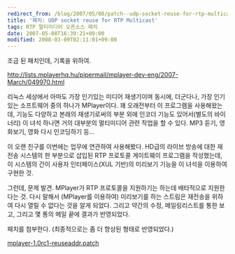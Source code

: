 ```yaml
---
redirect_from: /blog/2007/05/08/patch--udp-socket-reuse-for-rtp-multicast/
title: '패치: UDP socket reuse for RTP Multicast'
tags: RTP 멀티미디어 오픈소스 패치
date: 2007-05-08T16:39:21+09:00
modified: 2008-03-09T02:11:01+09:00
---
```

조금 된 패치인데, 기록을 위하여.

<http://lists.mplayerhq.hu/pipermail/mplayer-dev-eng/2007-March/049970.html>

리눅스 세상에서 아마도 가장 인기있는 미디어 재생기이며 동시에, 더군다나,
가장 인기있는 소프트웨어 중의 하나가 MPlayer이다. 꽤 오래전부터 이
프로그램을 사용해왔는데, 기능도 다양하고 본래의 재생기로써의 부분 외에
인코더 기능도 있어서(별도의 바이너리) 이 녀석 하나면 거의 대부분의
멀티미디어 관련 작업을 할 수 있다. MP3 듣기, 영화보기, 영화 다시
인코딩하기 등...

이 오랜 친구를 이번에는 업무에 연관하여 사용해봤다. HD급의 라이브 방송에
대한 재전송 시스템의 한 부분으로 삽입된 RTP 프로토콜 게이트웨이 프로그램을
작성했는데, 이 시스템의 간이 사용자 인터페이스(XUL 기반)의 미리보기 기능을
이 녀석을 이용하여 구현한 것.

그런데, 문제 발견. MPlayer가 RTP 프로토콜을 지원하기는 하는데 배타적으로
지원한다는 것. 다시 말해서 (MPlayer를 이용하여) 미리보기를 하는 스트림은
재전송을 위하여 다시 열릴 수 없다는 것을 알게 되었다. 그리고 약간의 수정,
메일링리스트를 통한 보고, 그리고 몇 통의 메일 끝에 결과가 반영되었다.

패치를 첨부한다. (최종적으로는 좀 더 향상된 형태로 반영되었다.)

[mplayer-1.0rc1-reuseaddr.patch](/attachments/mplayer-1.0rc1-reuseaddr.patch)
